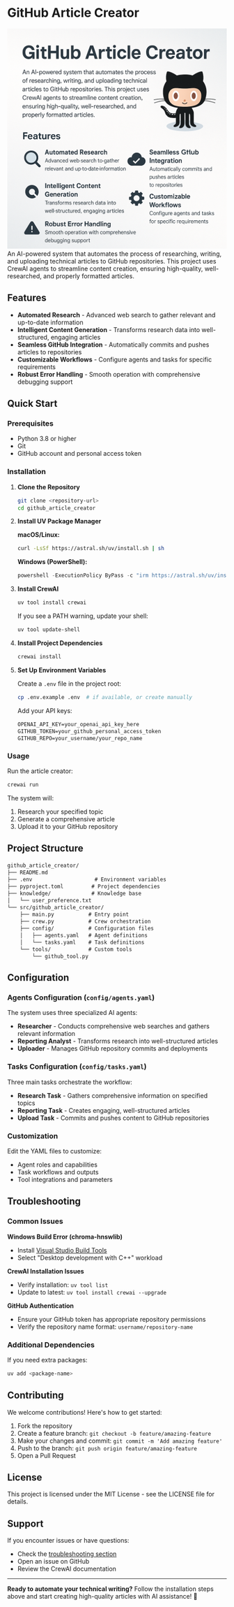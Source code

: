 # GitHub Article Creator
![GitHub Article Creator Workflow](images/image.png)
An AI-powered system that automates the process of researching, writing, and uploading technical articles to GitHub repositories. This project uses CrewAI agents to streamline content creation, ensuring high-quality, well-researched, and properly formatted articles.

## Features

- **Automated Research** - Advanced web search to gather relevant and up-to-date information
- **Intelligent Content Generation** - Transforms research data into well-structured, engaging articles
- **Seamless GitHub Integration** - Automatically commits and pushes articles to repositories
- **Customizable Workflows** - Configure agents and tasks for specific requirements
- **Robust Error Handling** - Smooth operation with comprehensive debugging support

## Quick Start

### Prerequisites

- Python 3.8 or higher
- Git
- GitHub account and personal access token

### Installation

1. **Clone the Repository**
   ```bash
   git clone <repository-url>
   cd github_article_creator
   ```

2. **Install UV Package Manager**
   
   **macOS/Linux:**
   ```bash
   curl -LsSf https://astral.sh/uv/install.sh | sh
   ```
   
   **Windows (PowerShell):**
   ```powershell
   powershell -ExecutionPolicy ByPass -c "irm https://astral.sh/uv/install.ps1 | iex"
   ```

3. **Install CrewAI**
   ```bash
   uv tool install crewai
   ```
   
   If you see a PATH warning, update your shell:
   ```bash
   uv tool update-shell
   ```

4. **Install Project Dependencies**
   ```bash
   crewai install
   ```

5. **Set Up Environment Variables**
   
   Create a `.env` file in the project root:
   ```bash
   cp .env.example .env  # if available, or create manually
   ```
   
   Add your API keys:
   ```env
   OPENAI_API_KEY=your_openai_api_key_here
   GITHUB_TOKEN=your_github_personal_access_token
   GITHUB_REPO=your_username/your_repo_name
   ```

### Usage

Run the article creator:
```bash
crewai run
```

The system will:
1. Research your specified topic
2. Generate a comprehensive article
3. Upload it to your GitHub repository

## Project Structure

```
github_article_creator/
├── README.md
├── .env                    # Environment variables
├── pyproject.toml         # Project dependencies
├── knowledge/             # Knowledge base
│   └── user_preference.txt
└── src/github_article_creator/
    ├── main.py           # Entry point
    ├── crew.py           # Crew orchestration
    ├── config/           # Configuration files
    │   ├── agents.yaml   # Agent definitions
    │   └── tasks.yaml    # Task definitions
    └── tools/            # Custom tools
        └── github_tool.py
```

## Configuration

### Agents Configuration (`config/agents.yaml`)

The system uses three specialized AI agents:

- **Researcher** - Conducts comprehensive web searches and gathers relevant information
- **Reporting Analyst** - Transforms research into well-structured articles
- **Uploader** - Manages GitHub repository commits and deployments

### Tasks Configuration (`config/tasks.yaml`)

Three main tasks orchestrate the workflow:

- **Research Task** - Gathers comprehensive information on specified topics
- **Reporting Task** - Creates engaging, well-structured articles
- **Upload Task** - Commits and pushes content to GitHub repositories

### Customization

Edit the YAML files to customize:
- Agent roles and capabilities
- Task workflows and outputs
- Tool integrations and parameters

## Troubleshooting

### Common Issues

**Windows Build Error (chroma-hnswlib)**
- Install [Visual Studio Build Tools](https://visualstudio.microsoft.com/downloads/)
- Select "Desktop development with C++" workload

**CrewAI Installation Issues**
- Verify installation: `uv tool list`
- Update to latest: `uv tool install crewai --upgrade`

**GitHub Authentication**
- Ensure your GitHub token has appropriate repository permissions
- Verify the repository name format: `username/repository-name`

### Additional Dependencies

If you need extra packages:
```bash
uv add <package-name>
```

## Contributing

We welcome contributions! Here's how to get started:

1. Fork the repository
2. Create a feature branch: `git checkout -b feature/amazing-feature`
3. Make your changes and commit: `git commit -m 'Add amazing feature'`
4. Push to the branch: `git push origin feature/amazing-feature`
5. Open a Pull Request

## License

This project is licensed under the MIT License - see the LICENSE file for details.

## Support

If you encounter issues or have questions:
- Check the [troubleshooting section](#troubleshooting)
- Open an issue on GitHub
- Review the CrewAI documentation

---

**Ready to automate your technical writing?** Follow the installation steps above and start creating high-quality articles with AI assistance! 🚀
